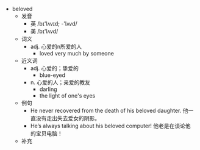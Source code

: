 - beloved
  - 发音
    - 英 /bɪ'lʌvɪd; -'lʌvd/
    - 美 /bɪ'lʌvd/
  - 词义
    - adj. 心爱的n所爱的人
      - loved very much by someone
  - 近义词
    - adj. 心爱的；挚爱的
      - blue-eyed
    - n. 心爱的人；亲爱的教友
      - darling
      - the light of one's eyes
  - 例句
    - He never recovered from the death of his beloved daughter. 他一直没有走出失去爱女的阴影。
    - He’s always talking about his beloved computer! 他老是在谈论他的宝贝电脑！
  - 补充